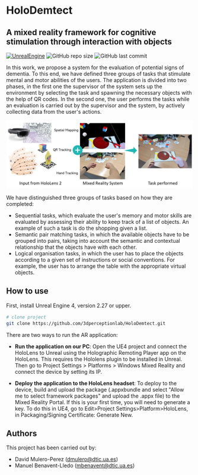 # HoloDemtect
## A mixed reality framework for cognitive stimulation through interaction with objects

[![UnrealEngine](https://img.shields.io/badge/UnrealEngine-4.27-green?style=flat-square)](https://img.shields.io/badge/UnrealEngine-4.27-green?style=flat-square)
![GitHub repo size](https://img.shields.io/github/repo-size/3dperceptionlab/HoloDemtect?style=flat-square)
![GitHub last commit](https://img.shields.io/github/last-commit/3dperceptionlab/HoloDemtect?color=orange&style=flat-square)

In this work, we propose a system for the evaluation of potential signs of dementia. To this end, we have defined three groups of tasks that stimulate mental and motor abilities of the users. The application is divided into two phases, in the first one the supervisor of the system sets up the environment by selecting the task and spawning the necessary objects with the help of QR codes. In the second one, the user performs the tasks while an evaluation is carried out by the supervisor and the system, by actively collecting data from the user's actions.

![HoloDemtect Pipeline](img/Pipeline.jpg)

We have distinguished three groups of tasks based on how they are completed: 
- Sequential tasks, which evaluate the user's memory and motor skills are evaluated by assessing their ability to keep track of a list of objects. An example of such a task is do the shopping given a list.
- Semantic pair matching tasks, in which the available objects have to be grouped into pairs, taking into account the semantic and contextual relationship that the objects have with each other.
- Logical organisation tasks, in which the user has to place the objects according to a given set of instructions or social conventions. For example, the user has to arrange the table with the appropriate virtual objects.



## How to use  

First, install Unreal Engine 4, version 2.27 or upper.

```bash
# clone project   
git clone https://github.com/3dperceptionlab/HoloDemtect.git
```

There are two ways to run the AR application:

- **Run the application on our PC**: Open the UE4 project and connect the HoloLens to Unreal using the Holographic Remoting Player app on the HoloLens. This requires the Hololens plugin to be installed in Unreal. Then go to Project Settings > Platforms > Windows Mixed Reality and connect the device by setting its IP.

- **Deploy the application to the HoloLens headset**: To deploy to the device, build and upload the package (.appxbundle and select "Allow me to select framework packages" and upload the .appx file) to the Mixed Reality Portal.
If this is your first time, you will need to generate a key. To do this in UE4, go to Edit>Project Settings>Platform>HoloLens, in Packaging/Signing Certificate: Generate New.



## Authors

This project has been carried out by:
- David Mulero-Perez ([dmulero@dtic.ua.es](mailto:dmulero@dtic.ua.es))
- Manuel Benavent-Lledo ([mbenavent@dtic.ua.es](mailto:mbenavent@dtic.ua.es))
